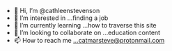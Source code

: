 - 👋 Hi, I’m @cathleenstevenson
- 👀 I’m interested in ...finding a job
- 🌱 I’m currently learning ...how to traverse this site
- 💞️ I’m looking to collaborate on ...education content
- 📫 How to reach me ...catmarsteve@protonmail.com

<!---
cathleenstevenson/cathleenstevenson is a ✨ special ✨ repository because its `README.md` (this file) appears on your GitHub profile.
You can click the Preview link to take a look at your changes.
--->

